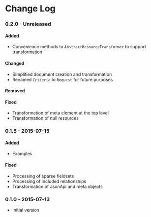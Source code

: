 # Change Log

### 0.2.0 - Unreleased

#### Added
- Convenience methods to ``AbstractResourceTransformer`` to support transformation

#### Changed
- Simplified document creation and transformation
- Renamed ``Criteria`` to ``Request`` for future purposes

#### Removed

#### Fixed
- Transformation of meta element at the top level
- Transformation of null resources

### 0.1.5 - 2015-07-15

#### Added
- Examples

#### Fixed
- Processing of sparse fieldsets
- Processing of included relationships
- Transformation of JsonApi and meta objects

### 0.1.0 - 2015-07-13
- Initial version
